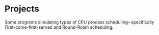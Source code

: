 # Projects

Some programs simulating types of CPU process scheduling– specifically First-come-first-served and Round-Robin scheduling.
